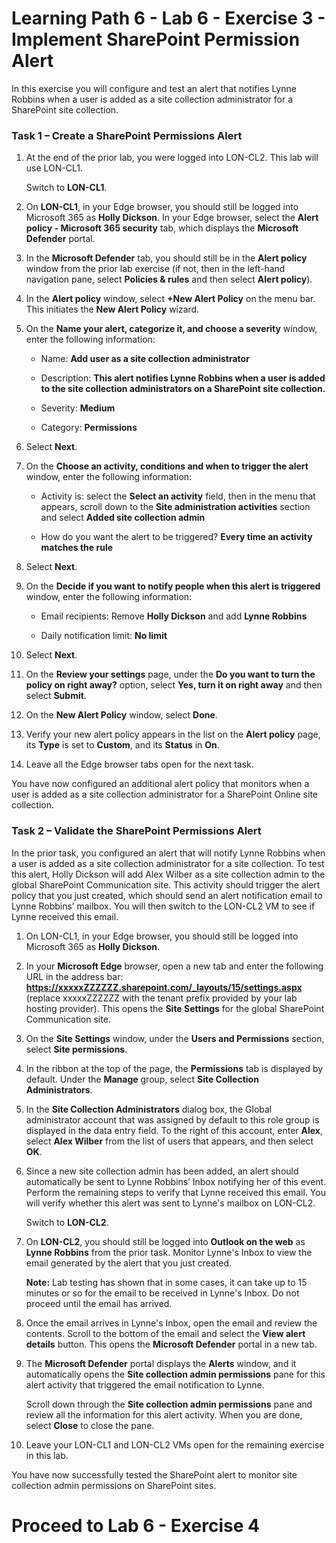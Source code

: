 # Learning Path 6 - Lab 6 - Exercise 3 - Implement SharePoint Permission Alert


In this exercise you will configure and test an alert that notifies Lynne Robbins when a user is added as a site collection administrator for a SharePoint site collection.

### Task 1 – Create a SharePoint Permissions Alert

1. At the end of the prior lab, you were logged into LON-CL2. This lab will use LON-CL1.  <br/>

    Switch to **LON-CL1**. 

2. On **LON-CL1**, in your Edge browser, you should still be logged into Microsoft 365 as **Holly Dickson**. In your Edge browser, select the **Alert policy - Microsoft 365 security** tab, which displays the **Microsoft Defender** portal.

3. In the **Microsoft Defender** tab, you should still be in the **Alert policy** window from the prior lab exercise (if not, then in the left-hand navigation pane, select **Policies & rules** and then select **Alert policy**).

4. In the **Alert policy** window, select **+New Alert Policy** on the menu bar. This initiates the **New Alert Policy** wizard.

5. On the **Name your alert, categorize it, and choose a severity** window, enter the following information:

	- Name: **Add user as a site collection administrator**

	- Description: **This alert notifies Lynne Robbins when a user is added to the site collection administrators on a SharePoint site collection.**

	- Severity: **Medium**

	- Category: **Permissions**

6. Select **Next**.

7. On the **Choose an activity, conditions and when to trigger the alert** window, enter the following information:

	- Activity is: select the **Select an activity** field, then in the menu that appears, scroll down to the **Site administration activities** section and select **Added site collection admin**

	- How do you want the alert to be triggered? **Every time an activity matches the rule**

8. Select **Next**.

9. On the **Decide if you want to notify people when this alert is triggered** window, enter the following information:

	- Email recipients: Remove **Holly Dickson** and add **Lynne Robbins**

	- Daily notification limit: **No limit**

10. Select **Next**.

11. On the **Review your settings** page, under the **Do you want to turn the policy on right away?** option, select **Yes, turn it on right away** and then select **Submit**. 

12. On the **New Alert Policy** window, select **Done**.

13. Verify your new alert policy appears in the list on the **Alert policy** page, its **Type** is set to **Custom**, and its **Status** in **On**.

14. Leave all the Edge browser tabs open for the next task.

You have now configured an additional alert policy that monitors when a user is added as a site collection administrator for a SharePoint Online site collection.

### Task 2 – Validate the  SharePoint Permissions Alert

In the prior task, you configured an alert that will notify Lynne Robbins when a user is added as a site collection administrator for a site collection. To test this alert, Holly Dickson will add Alex Wilber as a site collection admin to the global SharePoint Communication site. This activity should trigger the alert policy that you just created, which should send an alert notification email to Lynne Robbins’ mailbox. You will then switch to the LON-CL2 VM to see if Lynne received this email. 

1. On LON-CL1, in your Edge browser, you should still be logged into Microsoft 365 as **Holly Dickson**. 

2. In your **Microsoft Edge** browser, open a new tab and enter the following URL in the address bar: **https://xxxxxZZZZZZ.sharepoint.com/_layouts/15/settings.aspx** (replace xxxxxZZZZZZ with the tenant prefix provided by your lab hosting provider). This opens the **Site Settings** for the global SharePoint Communication site.

3. On the **Site Settings** window, under the **Users and Permissions** section, select **Site permissions**. 

4. In the ribbon at the top of the page, the **Permissions** tab is displayed by default. Under the **Manage** group, select **Site Collection Administrators**.

5. In the **Site Collection Administrators** dialog box, the Global administrator account that was assigned by default to this role group is displayed in the data entry field. To the right of this account, enter **Alex**, select **Alex Wilber** from the list of users that appears, and then select **OK**. 

6. Since a new site collection admin has been added, an alert should automatically be sent to Lynne Robbins’ Inbox notifying her of this event. Perform the remaining steps to verify that Lynne received this email. You will verify whether this alert was sent to Lynne's mailbox on LON-CL2.

	‎Switch to **LON-CL2**. 

7. On **LON-CL2**, you should still be logged into **Outlook on the web** as **Lynne Robbins** from the prior task. Monitor Lynne's Inbox to view the email generated by the alert that you just created. <br/>

	**Note:** Lab testing has shown that in some cases, it can take up to 15 minutes or so for the email to be received in Lynne's Inbox. Do not proceed until the email has arrived.

8. Once the email arrives in Lynne's Inbox, open the email and review the contents. Scroll to the bottom of the email and select the **View alert details** button. This opens the **Microsoft Defender** portal in a new tab.

9. The **Microsoft Defender** portal displays the **Alerts** window, and it automatically opens the **Site collection admin permissions** pane for this alert activity that triggered the email notification to Lynne. <br/>

	Scroll down through the **Site collection admin permissions** pane and review all the information for this alert activity. When you are done, select **Close** to close the pane.

10. Leave your LON-CL1 and LON-CL2 VMs open for the remaining exercise in this lab.

You have now successfully tested the SharePoint alert to monitor site collection admin permissions on SharePoint sites. 


# Proceed to Lab 6 - Exercise 4
